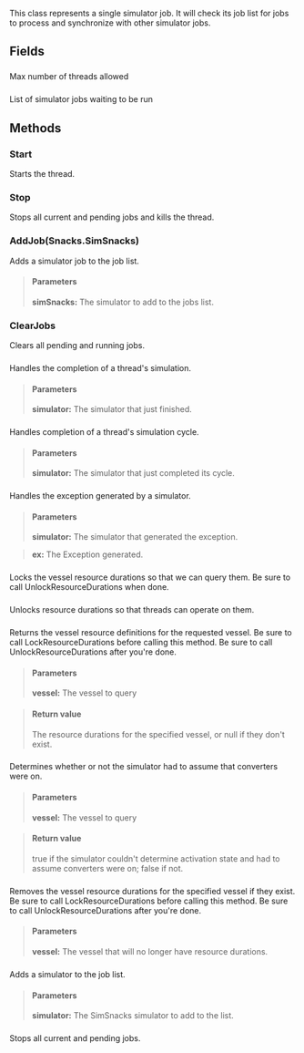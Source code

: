             
This class represents a single simulator job. It will check its job list for jobs to process and synchronize with other simulator jobs.
        
## Fields

### 
Max number of threads allowed
### 
List of simulator jobs waiting to be run
## Methods


### Start
Starts the thread.

### Stop
Stops all current and pending jobs and kills the thread.

### AddJob(Snacks.SimSnacks)
Adds a simulator job to the job list.
> #### Parameters
> **simSnacks:** The simulator to add to the jobs list.


### ClearJobs
Clears all pending and running jobs.

### 
Handles the completion of a thread's simulation.
> #### Parameters
> **simulator:** The simulator that just finished.


### 
Handles completion of a thread's simulation cycle.
> #### Parameters
> **simulator:** The simulator that just completed its cycle.


### 
Handles the exception generated by a simulator.
> #### Parameters
> **simulator:** The simulator that generated the exception.

> **ex:** The Exception generated.


### 
Locks the vessel resource durations so that we can query them. Be sure to call UnlockResourceDurations when done.

### 
Unlocks resource durations so that threads can operate on them.

### 
Returns the vessel resource definitions for the requested vessel. Be sure to call LockResourceDurations before calling this method. Be sure to call UnlockResourceDurations after you're done.
> #### Parameters
> **vessel:** The vessel to query

> #### Return value
> The resource durations for the specified vessel, or null if they don't exist.

### 
Determines whether or not the simulator had to assume that converters were on.
> #### Parameters
> **vessel:** The vessel to query

> #### Return value
> true if the simulator couldn't determine activation state and had to assume converters were on; false if not.

### 
Removes the vessel resource durations for the specified vessel if they exist. Be sure to call LockResourceDurations before calling this method. Be sure to call UnlockResourceDurations after you're done.
> #### Parameters
> **vessel:** The vessel that will no longer have resource durations.


### 
Adds a simulator to the job list.
> #### Parameters
> **simulator:** The SimSnacks simulator to add to the list.


### 
Stops all current and pending jobs.

